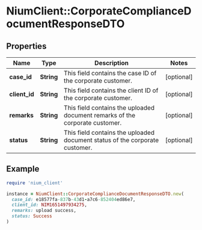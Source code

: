 # NiumClient::CorporateComplianceDocumentResponseDTO

## Properties

| Name | Type | Description | Notes |
| ---- | ---- | ----------- | ----- |
| **case_id** | **String** | This field contains the case ID of the corporate customer. | [optional] |
| **client_id** | **String** | This field contains the client ID of the corporate customer. | [optional] |
| **remarks** | **String** | This field contains the uploaded document remarks of the corporate customer. | [optional] |
| **status** | **String** | This field contains the uploaded document status of the corporate customer. | [optional] |

## Example

```ruby
require 'nium_client'

instance = NiumClient::CorporateComplianceDocumentResponseDTO.new(
  case_id: e18577fa-837b-43d1-a7c6-852404ed86e7,
  client_id: NIM1651497934275,
  remarks: upload success,
  status: Success
)
```

